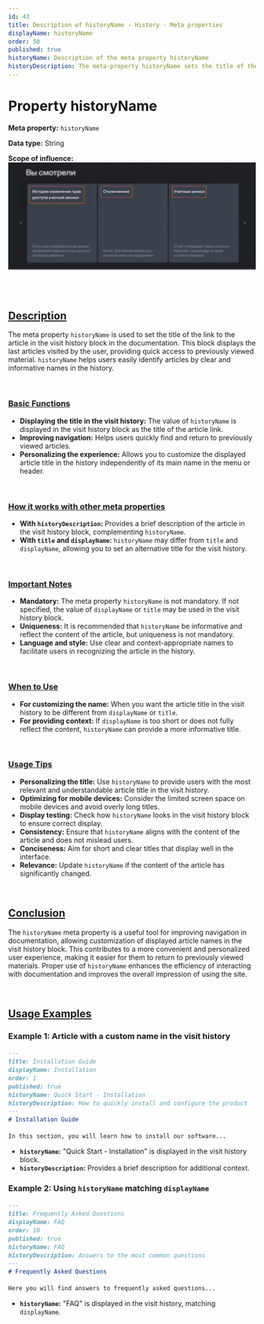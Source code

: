 ```yaml
---
id: 43
title: Description of historyName - History - Meta properties
displayName: historyName
order: 50
published: true
historyName: Description of the meta property historyName
historyDescription: The meta-property historyName sets the title of the article in the visit history block, improving navigation and returning to articles.
---
```


# Property historyName

**Meta property:** `historyName`

**Data type:** String

**Scope of influence:**
![Property influence](https://raw.githubusercontent.com/SolarSpaceTech/product-documentation-help/refs/heads/main/ru/images/history-name.png)

<br/>

## [Description](description)

The meta property `historyName` is used to set the title of the link to the article in the visit history block in the documentation. This block displays the last articles visited by the user, providing quick access to previously viewed material. `historyName` helps users easily identify articles by clear and informative names in the history.

<br/>

### [Basic Functions](basic-functions)

- **Displaying the title in the visit history:** The value of `historyName` is displayed in the visit history block as the title of the article link.
- **Improving navigation:** Helps users quickly find and return to previously viewed articles.
- **Personalizing the experience:** Allows you to customize the displayed article title in the history independently of its main name in the menu or header.

<br/>

### [How it works with other meta properties](with-other-properties)

- **With `historyDescription`:** Provides a brief description of the article in the visit history block, complementing `historyName`.
- **With `title` and `displayName`:** `historyName` may differ from `title` and `displayName`, allowing you to set an alternative title for the visit history.

<br/>

### [Important Notes](notes)

- **Mandatory:** The meta property `historyName` is not mandatory. If not specified, the value of `displayName` or `title` may be used in the visit history block.
- **Uniqueness:** It is recommended that `historyName` be informative and reflect the content of the article, but uniqueness is not mandatory.
- **Language and style:** Use clear and context-appropriate names to facilitate users in recognizing the article in the history.


<br/>

### [When to Use](when-to-use)

- **For customizing the name:** When you want the article title in the visit history to be different from `displayName` or `title`.
- **For providing context:** If `displayName` is too short or does not fully reflect the content, `historyName` can provide a more informative title.

<br/>

### [Usage Tips](advice)

- **Personalizing the title:** Use `historyName` to provide users with the most relevant and understandable article title in the visit history.
- **Optimizing for mobile devices:** Consider the limited screen space on mobile devices and avoid overly long titles.
- **Display testing:** Check how `historyName` looks in the visit history block to ensure correct display.
- **Consistency:** Ensure that `historyName` aligns with the content of the article and does not mislead users.
- **Conciseness:** Aim for short and clear titles that display well in the interface.
- **Relevance:** Update `historyName` if the content of the article has significantly changed.

<br/>

## [Conclusion](conclusion)

The `historyName` meta property is a useful tool for improving navigation in documentation, allowing customization of displayed article names in the visit history block. This contributes to a more convenient and personalized user experience, making it easier for them to return to previously viewed materials. Proper use of `historyName` enhances the efficiency of interacting with documentation and improves the overall impression of using the site.

<br/>

## [Usage Examples](examples)

### Example 1: Article with a custom name in the visit history

```md
---
title: Installation Guide
displayName: Installation
order: 1
published: true
historyName: Quick Start - Installation
historyDescription: How to quickly install and configure the product
---
# Installation Guide

In this section, you will learn how to install our software...
```

- **`historyName`:** "Quick Start - Installation" is displayed in the visit history block.
- **`historyDescription`:** Provides a brief description for additional context.

### Example 2: Using `historyName` matching `displayName`

```md
---
title: Frequently Asked Questions
displayName: FAQ
order: 10
published: true
historyName: FAQ
historyDescription: Answers to the most common questions
---
# Frequently Asked Questions

Here you will find answers to frequently asked questions...
```

- **`historyName`:** "FAQ" is displayed in the visit history, matching `displayName`.
```

